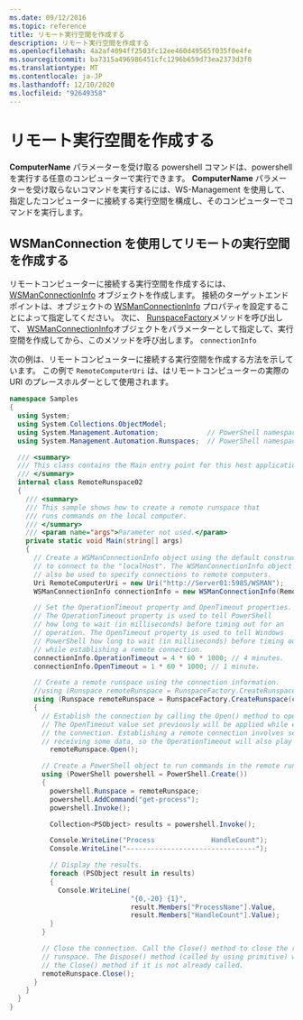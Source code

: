 ```yaml
---
ms.date: 09/12/2016
ms.topic: reference
title: リモート実行空間を作成する
description: リモート実行空間を作成する
ms.openlocfilehash: 4a2af4094ff2503fc12ee460d49565f035f0e4fe
ms.sourcegitcommit: ba7315a496986451cfc1296b659d73ea2373d3f0
ms.translationtype: MT
ms.contentlocale: ja-JP
ms.lasthandoff: 12/10/2020
ms.locfileid: "92649358"
---
```

# <a name="creating-remote-runspaces"></a>リモート実行空間を作成する

**ComputerName** パラメーターを受け取る powershell コマンドは、powershell を実行する任意のコンピューターで実行できます。 **ComputerName** パラメーターを受け取らないコマンドを実行するには、WS-Management を使用して、指定したコンピューターに接続する実行空間を構成し、そのコンピューターでコマンドを実行します。

## <a name="using-a-wsmanconnection-to-create-a-remote-runspace"></a>WSManConnection を使用してリモートの実行空間を作成する

 リモートコンピューターに接続する実行空間を作成するには、 [WSManConnectionInfo](/dotnet/api/System.Management.Automation.Runspaces.WSManConnectionInfo) オブジェクトを作成します。 接続のターゲットエンドポイントは、オブジェクトの [WSManConnectionInfo](/dotnet/api/System.Management.Automation.Runspaces.WSManConnectionInfo.ConnectionUri) プロパティを設定することによって指定してください。 次に、 [RunspaceFactory](/dotnet/api/System.Management.Automation.Runspaces.RunspaceFactory.CreateRunspace)メソッドを呼び出して、 [WSManConnectionInfo](/dotnet/api/System.Management.Automation.Runspaces.WSManConnectionInfo)オブジェクトをパラメーターとして指定して、実行空間を作成してから、このメソッドを呼び出します。 `connectionInfo`

 次の例は、リモートコンピューターに接続する実行空間を作成する方法を示しています。 この例で `RemoteComputerUri` は、はリモートコンピューターの実際の URI のプレースホルダーとして使用されます。

```csharp
namespace Samples
{
  using System;
  using System.Collections.ObjectModel;
  using System.Management.Automation;            // PowerShell namespace.
  using System.Management.Automation.Runspaces;  // PowerShell namespace.

  /// <summary>
  /// This class contains the Main entry point for this host application.
  /// </summary>
  internal class RemoteRunspace02
  {
    /// <summary>
    /// This sample shows how to create a remote runspace that
    /// runs commands on the local computer.
    /// </summary>
    /// <param name="args">Parameter not used.</param>
    private static void Main(string[] args)
    {
      // Create a WSManConnectionInfo object using the default constructor
      // to connect to the "localHost". The WSManConnectionInfo object can
      // also be used to specify connections to remote computers.
      Uri RemoteComputerUri = new Uri("http://Server01:5985/WSMAN");
      WSManConnectionInfo connectionInfo = new WSManConnectionInfo(RemoteComputerUri);

      // Set the OperationTimeout property and OpenTimeout properties.
      // The OperationTimeout property is used to tell PowerShell
      // how long to wait (in milliseconds) before timing out for an
      // operation. The OpenTimeout property is used to tell Windows
      // PowerShell how long to wait (in milliseconds) before timing out
      // while establishing a remote connection.
      connectionInfo.OperationTimeout = 4 * 60 * 1000; // 4 minutes.
      connectionInfo.OpenTimeout = 1 * 60 * 1000; // 1 minute.

      // Create a remote runspace using the connection information.
      //using (Runspace remoteRunspace = RunspaceFactory.CreateRunspace())
      using (Runspace remoteRunspace = RunspaceFactory.CreateRunspace(connectionInfo))
      {
        // Establish the connection by calling the Open() method to open the runspace.
        // The OpenTimeout value set previously will be applied while establishing
        // the connection. Establishing a remote connection involves sending and
        // receiving some data, so the OperationTimeout will also play a role in this process.
          remoteRunspace.Open();

        // Create a PowerShell object to run commands in the remote runspace.
        using (PowerShell powershell = PowerShell.Create())
        {
          powershell.Runspace = remoteRunspace;
          powershell.AddCommand("get-process");
          powershell.Invoke();

          Collection<PSObject> results = powershell.Invoke();

          Console.WriteLine("Process              HandleCount");
          Console.WriteLine("--------------------------------");

          // Display the results.
          foreach (PSObject result in results)
          {
            Console.WriteLine(
                              "{0,-20} {1}",
                              result.Members["ProcessName"].Value,
                              result.Members["HandleCount"].Value);
          }
        }

        // Close the connection. Call the Close() method to close the remote
        // runspace. The Dispose() method (called by using primitive) will call
        // the Close() method if it is not already called.
        remoteRunspace.Close();
      }
    }
  }
}
```
